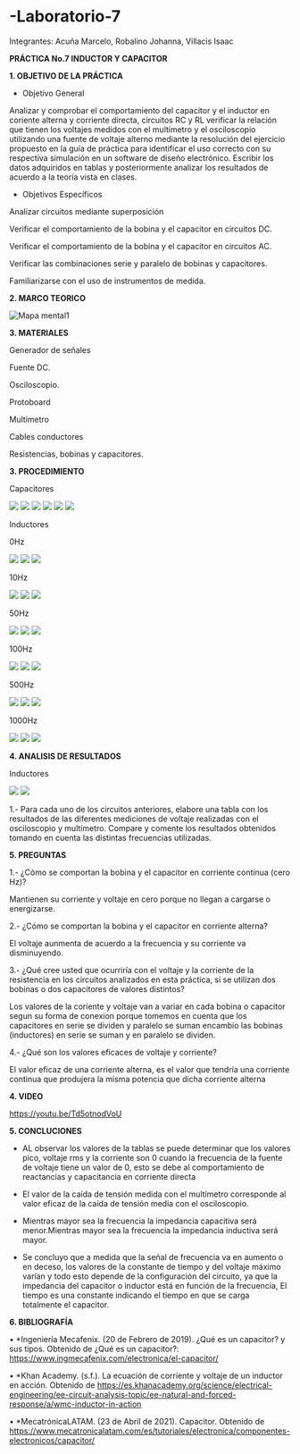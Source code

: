 # -Laboratorio-7

Integrantes: Acuña Marcelo, Robalino Johanna, Villacis Isaac 

**PRÁCTICA No.7 INDUCTOR Y CAPACITOR**

**1. OBJETIVO DE LA PRÁCTICA**

* Objetivo General

Analizar y comprobar el comportamiento del capacitor y el inductor en coriente alterna y 
corriente directa, circuitos RC y RL  verificar la relación que tienen los voltajes medidos con el multímetro y el osciloscopio utilizando una fuente de voltaje alterno mediante la resolución del ejercicio propuesto en la guía de práctica para identificar el uso correcto con su respectiva simulación en un software de diseño electrónico.
Escribir los datos adquiridos en tablas y posteriormente analizar los resultados de acuerdo a la teoría vista en clases.

* Objetivos Específicos 

Analizar circuitos mediante superposición

Verificar el comportamiento de la bobina y el capacitor en circuitos DC.

Verificar el comportamiento de la bobina y el capacitor en circuitos AC.

Verificar las combinaciones serie y paralelo de bobinas y capacitores.

Familiarizarse con el uso de instrumentos de medida.

**2. MARCO TEORICO**

![Mapa mental1](https://user-images.githubusercontent.com/84789076/131373508-d52f2ec2-d05a-4d16-b977-506c28baaca9.JPG)

**3. MATERIALES**

Generador de señales

Fuente DC.

Osciloscopio.

Protoboard

Multímetro

Cables conductores

Resistencias, bobinas y capacitores.

**3. PROCEDIMIENTO**

Capacitores

<img src=Img/1.png>

<img src=Img/2.png>

<img src=Img/3.png>

<img src=Img/4.png>

<img src=Img/5.png>

<img src=Img/6.png>

Inductores

0Hz

<img src=Img/LAB3_1.PNG>

<img src=Img/LAB3_2.PNG>

<img src=Img/LAB3_3.PNG>

10Hz

<img src=Img/LAB3_4.PNG>

<img src=Img/LAB3_5.PNG>

<img src=Img/LAB3_6.PNG>

50Hz

<img src=Img/LAB3_7.PNG>

<img src=Img/LAB3_8.PNG>

<img src=Img/LAB3_9.PNG>

100Hz

<img src=Img/LAB3_10.PNG>

<img src=Img/LAB3_11.PNG>

<img src=Img/LAB3_12.PNG>

500Hz

<img src=Img/LAB3_13.PNG>

<img src=Img/LAB3_14.PNG>

<img src=Img/LAB3_15.PNG>

1000Hz

<img src=Img/LAB3_16.PNG>

<img src=Img/LAB3_17.PNG>

<img src=Img/LAB3_18.PNG>

**4. ANALISIS DE RESULTADOS**

Inductores

<img src=Img/tb.png>

<img src=Img/TABLA3.PNG>

1.- Para cada uno de los circuitos anteriores, elabore una tabla con los resultados de las diferentes mediciones de voltaje realizadas con el osciloscopio y multímetro. Compare y comente los resultados obtenidos tomando en cuenta las distintas frecuencias utilizadas.

**5. PREGUNTAS**

1.- ¿Cómo se comportan la bobina y el capacitor en corriente continua (cero Hz)?

Mantienen su  corriente y voltaje en cero porque no llegan a cargarse o energizarse. 

2.- ¿Cómo se comportan la bobina y el capacitor en corriente alterna?

El voltaje aunmenta de acuerdo a la frecuencia y su corriente va disminuyendo.

3.- ¿Qué cree usted que ocurriría con el voltaje y la corriente de la resistencia en los circuitos analizados en esta práctica, si se utilizan dos bobinas o dos capacitores de valores distintos?

Los valores de la coriente y voltaje van a variar en cada bobina o capacitor segun su forma de conexion porque tomemos en cuenta que los capacitores en serie se dividen y paralelo se suman encambio las bobinas (inductores)  en serie se suman y en paralelo se dividen.

4.- ¿Qué son los valores eficaces de voltaje y corriente?

El valor eficaz de una corriente alterna, es el valor que tendría una corriente continua que produjera la misma potencia que dicha corriente alterna

**4. VIDEO**

https://youtu.be/Td5otnodVoU

**5. CONCLUCIONES**

* AL observar los valores de la tablas se puede determinar que los valores pico, voltaje rms y la corriente son 0 cuando la frecuencia de la fuente de voltaje tiene un valor de 0, esto se debe al comportamiento de reactancias y capacitancia en corriente directa

* El valor de la caída de tensión medida con el multímetro corresponde al valor eficaz de la caída de tensión media con el osciloscopio.

* Mientras mayor sea la frecuencia la impedancia capacitiva será menor.Mientras mayor sea la frecuencia la impedancia inductiva será mayor.

*	Se concluyo que a medida que la señal de frecuencia va en aumento o en deceso, los valores de la constante de tiempo y del voltaje máximo varían y todo esto depende de la configuración del circuito, ya que la impedancia del capacitor o inductor está en función de la frecuencia, El tiempo es una constante indicando el tiempo en que se carga totalmente el capacitor.

**6. BIBLIOGRAFÍA**

•	*Ingeniería Mecafenix. (20 de Febrero de 2019). ¿Qué es un capacitor? y sus tipos. Obtenido de ¿Qué es un capacitor?: https://www.ingmecafenix.com/electronica/el-capacitor/

•	*Khan Academy. (s.f.). La ecuación de corriente y voltaje de un inductor en acción. Obtenido de https://es.khanacademy.org/science/electrical-engineering/ee-circuit-analysis-topic/ee-natural-and-forced-response/a/wmc-inductor-in-action

•	*MecatrónicaLATAM. (23 de Abril de 2021). Capacitor. Obtenido de https://www.mecatronicalatam.com/es/tutoriales/electronica/componentes-electronicos/capacitor/


